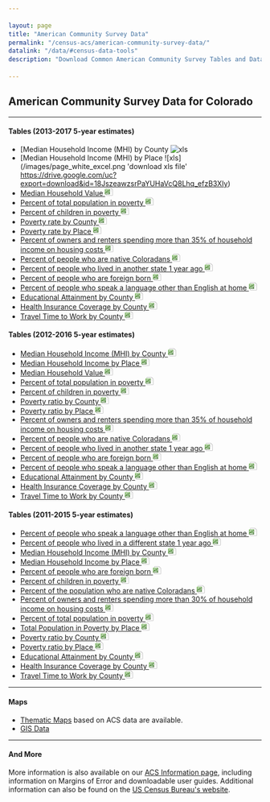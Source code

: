 ```yaml
---

layout: page
title: "American Community Survey Data"
permalink: "/census-acs/american-community-survey-data/"
datalink: "/data/#census-data-tools"
description: "Download Common American Community Survey Tables and Data."
    
---
```

## American Community Survey Data for Colorado
- - -

#### Tables (2013-2017 5-year estimates)

- [Median Household Income (MHI) by County ![xls](https://drive.google.com/uc?export=download&id=1D6qGlBj6tigTfA4h6X_C4Qr_Cdptb4JP)
- [Median Household Income (MHI) by Place ![xls](/images/page_white_excel.png 'download xls file' https://drive.google.com/uc?export=download&id=18JszeawzsrPaYUHaVcQ8Lhq_efzB3XIy)
- [Median Household Value ![xls](/images/page_white_excel.png 'download xls file')](https://drive.google.com/uc?export=download&id=1SMHZzcjgYukUo6FfeOy7wsHNJQ7U7YQ2)
- [Percent of total population in poverty ![xls](/images/page_white_excel.png 'download xls file')](https://drive.google.com/uc?export=download&id=1kg4N6q2URqQ5I4SknXjnie_KsCDckmoM)
- [Percent of children in poverty ![xls](/images/page_white_excel.png 'download xls file')](https://drive.google.com/uc?export=download&id=1cdtGYuUFgLZGdM3YcM634UM8tEwoFgjf)
- [Poverty rate by County ![xls](/images/page_white_excel.png 'download xls file')](https://drive.google.com/uc?export=download&id=1ePsTKgOfxxDfDMEKC22osjaLmFz58nv1)
- [Poverty rate by Place ![xls](/images/page_white_excel.png 'download xls file')](https://drive.google.com/uc?export=download&id=1wCEJqFYAMXxjBo2QgxeC8asEp6Sf1aFB)
- [Percent of owners and renters spending more than 35% of household income on housing costs ![xls](/images/page_white_excel.png 'download xls file')](https://drive.google.com/uc?export=download&id=1eWqpR4MWrpLwYIsPgpjELKvJjzlgN9Cz)
- [Percent of people who are native Coloradans ![xls](/images/page_white_excel.png 'download xls file')](https://drive.google.com/uc?export=download&id=1OOI5ClPYvdsFth7yj36E5IRaHg_pfb7l)
- [Percent of people who lived in another state 1 year ago ![xls](/images/page_white_excel.png 'download xls file')](https://drive.google.com/uc?export=download&id=1lp99N2uKJEfCy3bnZYUwvzySgT6FOdBT)
- [Percent of people who are foreign born ![xls](/images/page_white_excel.png 'download xls file')](https://drive.google.com/uc?export=download&id=1_7ZQVCss76m2K0fkoUiv3qlwxHLKot5q)
- [Percent of people who speak a language other than English at home ![xls](/images/page_white_excel.png 'download xls file')](https://drive.google.com/uc?export=download&id=10dayuXIcr1EuugzYS5T4V1Z4q71lvVpH)
- [Educational Attainment by County ![xls](/images/page_white_excel.png 'download xls file')](https://drive.google.com/uc?export=download&id=1IuF5iXbOqYJ_aG4i4vu3msXyWlp8PJOH)
- [Health Insurance Coverage by County ![xls](/images/page_white_excel.png 'download xls file')](https://drive.google.com/uc?export=download&id=1-HVzMC9RfuhkIsU6g6lbr_s3oSj_DZ5T)
- [Travel Time to Work by County ![xls](/images/page_white_excel.png 'download xls file')](https://drive.google.com/uc?export=download&id=1QZntonlotw9YdUzM3ieRKu1A2TPJsafJ)



#### Tables (2012-2016 5-year estimates)

- [Median Household Income (MHI) by County ![xls](/images/page_white_excel.png 'download xls file')](https://drive.google.com/uc?export=download&id=1LTZ1efQQbUTvMff2PGLr7lgiMUGpb8rv)
- [Median Household Income by Place ![xls](/images/page_white_excel.png 'download xls file')](https://drive.google.com/uc?export=download&id=1ykQTOvnhor0WGDOhy2hqcwEZSYJc8QfP)
- [Median Household Value ![xls](/images/page_white_excel.png 'download xls file')](https://drive.google.com/uc?export=download&id=13gNSV2Er1k-7A-Wf14pHzxT4belFWcb-)
- [Percent of total population in poverty ![xls](/images/page_white_excel.png 'download xls file')](https://drive.google.com/uc?export=download&id=1CFgiRKOrH0tjfN-Y_6bF43v_chOZ4TEe)
- [Percent of children in poverty ![xls](/images/page_white_excel.png 'download xls file')](https://drive.google.com/uc?export=download&id=1CD1hNOnuFArXkIiNo5JGEmlxEHamaU00)
- [Poverty ratio by County ![xls](/images/page_white_excel.png 'download xls file')](https://drive.google.com/uc?export=download&id=1-4w6hgP4BUYFvLdL7cGrGeqeX9Wuh3yS)
- [Poverty ratio by Place ![xls](/images/page_white_excel.png 'download xls file')](https://drive.google.com/uc?export=download&id=1rPiL6QKVsvzF0g1yMUoetmfhuthu4Noy)
- [Percent of owners and renters spending more than 35% of household income on housing costs ![xls](/images/page_white_excel.png 'download xls file')](https://drive.google.com/uc?export=download&id=1vqa1w2Kf0O5bWMPM9ZEme2SFBwHo-0q8)
- [Percent of people who are native Coloradans ![xls](/images/page_white_excel.png 'download xls file')](https://drive.google.com/uc?export=download&id=1cO_SgbZYVfN02b2vpsRyGfy5P9wylTK-)
- [Percent of people who lived in another state 1 year ago ![xls](/images/page_white_excel.png 'download xls file')](https://drive.google.com/uc?export=download&id=1tOud8rYNoWANRLHtQPDE1i1EPqbZy3OK)
- [Percent of people who are foreign born ![xls](/images/page_white_excel.png 'download xls file')](https://drive.google.com/uc?export=download&id=1dwthNf29oN38QiuVXQYTpLIHvwzBOU7z)
- [Percent of people who speak a language other than English at home ![xls](/images/page_white_excel.png 'download xls file')](https://drive.google.com/uc?export=download&id=1z6C19ui5ef8YwerVLqVk7xKCBrkIUpCZ)
- [Educational Attainment by County ![xls](/images/page_white_excel.png 'download xls file')](https://drive.google.com/uc?export=download&id=1cJJraURw2odDCkmp2UVA__GIQN5LgTOZ)
- [Health Insurance Coverage by County ![xls](/images/page_white_excel.png 'download xls file')](https://drive.google.com/uc?export=download&id=1rnzCbHQQTcB_hv7JXOK1-hNgqOcV9Uk8)
- [Travel Time to Work by County ![xls](/images/page_white_excel.png 'download xls file')](https://drive.google.com/uc?export=download&id=1UaX0DeL738gwYQXM66F6rakNu7uwG42i)



#### Tables (2011-2015 5-year estimates)

- [Percent of people who speak a language other than English at home ![xls](/images/page_white_excel.png 'download xls file')](https://drive.google.com/uc?export=download&id=0ByjImPUKASTTSW4teGhhaVU3enc)
- [Percent of people who lived in a different state 1 year ago ![xls](/images/page_white_excel.png 'download xls file')](https://drive.google.com/uc?export=download&id=0ByjImPUKASTTUThVRzZwWjJhTG8)
- [Median Household Income (MHI) by County ![xls](/images/page_white_excel.png 'download xls file')](https://drive.google.com/uc?export=download&id=0ByjImPUKASTTblBqVnZHaUhDWEU)
- [Median Household Income by Place ![xls](/images/page_white_excel.png 'download xls file')](https://drive.google.com/uc?export=download&id=0ByjImPUKASTTNnBuUzhUZlVwR2c)
- [Percent of people who are foreign born ![xls](/images/page_white_excel.png 'download xls file')](https://drive.google.com/uc?export=download&id=0ByjImPUKASTTM0hydmt1M1ZUWVk)
- [Percent of children in poverty ![xls](/images/page_white_excel.png 'download xls file')](https://drive.google.com/uc?export=download&id=0ByjImPUKASTTMTRKSXo2Q1NhNW8)
- [Percent of the population who are native Coloradans ![xls](/images/page_white_excel.png 'download xls file')](https://drive.google.com/uc?export=download&id=0ByjImPUKASTTVzh6TTlOYldKRlE)
- [Percent of owners and renters spending more than 30% of household income on housing costs ![xls](/images/page_white_excel.png 'download xls file')](https://drive.google.com/uc?export=download&id=0ByjImPUKASTTYm5kbVNpOW5zdm8)
- [Percent of total population in poverty ![xls](/images/page_white_excel.png 'download xls file')](https://drive.google.com/uc?export=download&id=0ByjImPUKASTTbEFfUU10NmpMa2s)
- [Total Population in Poverty by Place ![xls](/images/page_white_excel.png 'download xls file')](https://drive.google.com/uc?export=download&id=0ByjImPUKASTTbFNudkFBLVVZLW8)
- [Poverty ratio by County ![xls](/images/page_white_excel.png 'download xls file')](https://drive.google.com/uc?export=download&id=0ByjImPUKASTTcG1CMWFlaUg3SGs)
- [Poverty ratio by Place ![xls](/images/page_white_excel.png 'download xls file')](https://drive.google.com/uc?export=download&id=0ByjImPUKASTTampUaFBONDVWNWM)
- [Educational Attainment by County ![xls](/images/page_white_excel.png 'download xls file')](https://drive.google.com/uc?export=download&id=0ByjImPUKASTTQ1dyU29jTHZycW8)
- [Health Insurance Coverage by County ![xls](/images/page_white_excel.png 'download xls file')](https://drive.google.com/uc?export=download&id=0ByjImPUKASTTTUJVN3ppME9GeHc)
- [Travel Time to Work by County ![xls](/images/page_white_excel.png 'download xls file')](https://drive.google.com/uc?export=download&id=0ByjImPUKASTTdFQ5VkU1OGpfMEU)



- - -

#### Maps

- [Thematic Maps](/gis/thematic-maps#thematic-maps) based on ACS data are available.
- [GIS Data](/gis/gis-data#gis-data)


- - -

#### And More

More information is also available on our [ACS Information page](/census-acs/american-community-survey-information#american-community-survey-information), including information on Margins of Error and downloadable user guides. Additional information can also be found on the [US Census Bureau\'s website](http://www.census.gov/).
